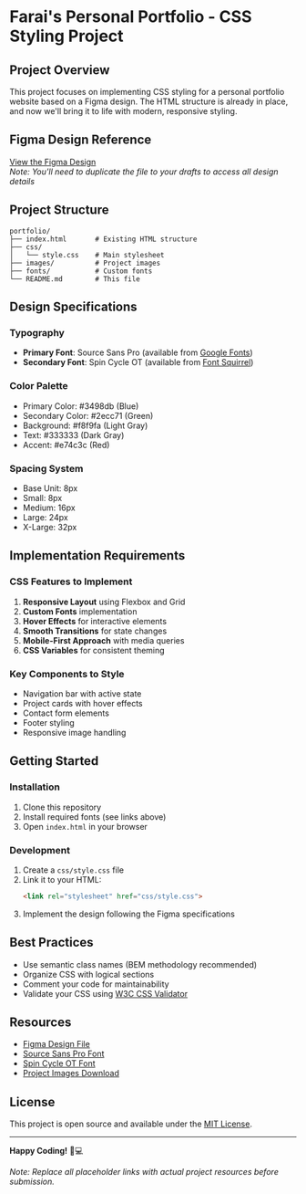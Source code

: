 # Farai's Personal Portfolio - CSS Styling Project

## Project Overview
This project focuses on implementing CSS styling for a personal portfolio website based on a Figma design. The HTML structure is already in place, and now we'll bring it to life with modern, responsive styling.

## Figma Design Reference
[View the Figma Design](https://www.figma.com/file/your-design-link)  
*Note: You'll need to duplicate the file to your drafts to access all design details*

## Project Structure
```
portfolio/
├── index.html       # Existing HTML structure
├── css/
│   └── style.css    # Main stylesheet
├── images/          # Project images
├── fonts/           # Custom fonts
└── README.md        # This file
```

## Design Specifications

### Typography
- **Primary Font**: Source Sans Pro (available from [Google Fonts](https://fonts.google.com/specimen/Source+Sans+Pro))
- **Secondary Font**: Spin Cycle OT (available from [Font Squirrel](https://www.fontsquirrel.com/fonts/spin-cycle))

### Color Palette
- Primary Color: #3498db (Blue)
- Secondary Color: #2ecc71 (Green)
- Background: #f8f9fa (Light Gray)
- Text: #333333 (Dark Gray)
- Accent: #e74c3c (Red)

### Spacing System
- Base Unit: 8px
- Small: 8px
- Medium: 16px
- Large: 24px
- X-Large: 32px

## Implementation Requirements

### CSS Features to Implement
1. **Responsive Layout** using Flexbox and Grid
2. **Custom Fonts** implementation
3. **Hover Effects** for interactive elements
4. **Smooth Transitions** for state changes
5. **Mobile-First Approach** with media queries
6. **CSS Variables** for consistent theming

### Key Components to Style
- Navigation bar with active state
- Project cards with hover effects
- Contact form elements
- Footer styling
- Responsive image handling

## Getting Started

### Installation
1. Clone this repository
2. Install required fonts (see links above)
3. Open `index.html` in your browser

### Development
1. Create a `css/style.css` file
2. Link it to your HTML:
   ```html
   <link rel="stylesheet" href="css/style.css">
   ```
3. Implement the design following the Figma specifications

## Best Practices
- Use semantic class names (BEM methodology recommended)
- Organize CSS with logical sections
- Comment your code for maintainability
- Validate your CSS using [W3C CSS Validator](https://jigsaw.w3.org/css-validator/)

## Resources
- [Figma Design File](https://www.figma.com/file/your-design-link)
- [Source Sans Pro Font](https://fonts.google.com/specimen/Source+Sans+Pro)
- [Spin Cycle OT Font](https://www.fontsquirrel.com/fonts/spin-cycle)
- [Project Images Download](https://example.com/images.zip)

## License
This project is open source and available under the [MIT License](LICENSE).

---

**Happy Coding!** 🎨💻

*Note: Replace all placeholder links with actual project resources before submission.*
